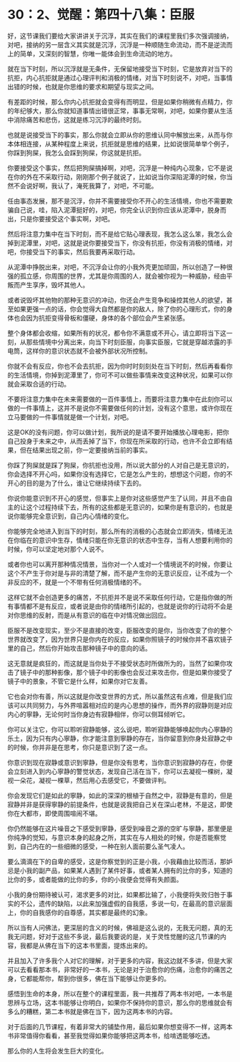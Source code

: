 # 30：2、觉醒：第四十八集：臣服

好，这节课我们要给大家讲讲关于沉浮，其实在我们的课程里我们多次强调接纳，对吧，接纳的另一层含义其实就是沉浮，沉浮是一种顺随生命流动，而不是逆流而上的简单，又深刻的智慧，你唯一能体会到生命流动的地方。

就在当下时刻，所以沉浮就是无条件，无保留地接受当下时刻，它是放弃对当下的抗拒，内心抗拒就是通过心理评判和消极的情绪，对当下时刻说不，对吧，当事情出错的时候，也就是你思维的要求和期望与现实之间。

有差距的时候，那么你内心抗拒就会变得有而明显，但是如果你稍微有点精力，你的年纪够大，那么你就知道事情出错很正常，事事无常啊，对吧，如果你要从生活中消除痛苦和悲伤，这就是练习沉浮的最终时刻。

也就是说接受当下的事实，那么你就会立即从你的思维认同中解放出来，从而与你本体相连接，从某种程度上来说，抗拒就是思维的结果，比如说很简单举个例子，你踩到狗屎，我怎么会踩到狗屎，你这就是抗拒。

你要接受这个事实，然后把狗屎搞掉啊，对吧，沉浮是一种纯内心现象，它不是说在你的外在不采取行动，刚刚那个例子就说了，比如说当你深陷泥潭的时候，你当然不会说好啊，我认了，淹死我算了，对吧，不可能。

任由事态发展，那不是沉浮，你并不需要接受你不开心的生活情境，你也不需要欺骗自己说，哇，陷入泥潭挺好的，对吧，你完全认识到你应该从泥潭中，脱身而出，只是你要接受这个事实啊，对吧。

然后将注意力集中在当下时刻，而不是给它贴心理表现，我怎么这么笨，我怎么会掉到泥潭里，对吧，这就是说你要接受当下，你没有抗拒，你没有消极的情绪，对吧，你接受当下的事实，然后我要再采取行动。

从泥潭中挣脱出来，对吧，不沉浮会让你的小我外壳更加顽固，所以创造了一种很强的孤立感，你周围的世界，尤其是你周围的人，就会被你视为一种威胁，经由平叛而产生享序，毁坏其他人。

或者说毁坏其他物的那种无意识的冲动，你还会产生竞争和操控其他人的欲望，甚至如果更强一点的话，你会觉得大自然都是你的敌人，除了你的心理形式，你的身体也会因为抗拒变得骨板和僵硬，身体的各个部位会产生紧张感。

整个身体都会收缩，如果所有的状况，都令你不满意或不开心，请立即将当下这一刻，从那些情境中分离出来，向当下时刻臣服，向事实臣服，它就是穿越浓露的手电筒，这样你的意识状态就不会被外部状况所控制。

你就不会有反应，你也不会去抗拒，因为你时时刻刻处在当下时刻，然后再看看你的生活情境，你掉到泥潭里了，你可不可以做些事情来改变这种状况，如果可以你就会采取合适的行动。

不要将注意力集中在未来需要做的一百件事情上，而要将注意力集中在此刻你可以做的一件事情上，这并不是说你不需要做任何的计划，没有这个意思，或许你现在立马要做的一件事情就是做一个计划，对吧。

这是OK的没有问题，你可以做计划，我所说的是请不要开始播放心理电影，把你自己投身于未来之中，从而丢掉了当下，你现在所采取的行动，也许不会立即有结果，但在结果出现之前，你一定要接纳当前的事实。

你踩了狗屎就是踩了狗屎，你抗拒也没用，所以说大部分的人对自己是无意识的，你会选择不开心吗，如果你没有选择它，它是怎么产生的，想想这个问题，你的不开心的目的是为了什么，谁让它继续持续下去的。

你说你能意识到不开心的感觉，但事实上是你对这些感觉产生了认同，并且不由自主的让这个过程持续下去，所有的这些都是无意识的，如果你是有意识的，也就是说你能够完全意识到，自己内心情绪的变化。

你能够完全地进入到当下的时刻，那么所有的消极的心态就会立即消失，情绪无法在你临在的意识中生存，情绪只能在你无意识的状态中生存，当有人想要利用你的时候，你可以坚定地对那个人说不。

或者你也可以离开那种情况情景，当你对一个人或对一个情境说不的时候，你要让这个不产生于你对是与非的清楚了解，而不是产生你的无意识反应，让不成为一个非反应的不，就是一个不带有任何消极情绪的不。

这样它就不会创造更多的痛苦，不抗拒并不是说不采取任何行动，它是指你做的所有事情都不是有反应，或者说是由你的情绪所引起的，也就是说你的行动将不会是对你思维的反射，而是从有意识的临在中对情况做出回应。

臣服不是改变现实，至少不是直接的改变，臣服改变的是你，当你改变了你的整个世界就改变了，因为世界只是你内在的反应，如果你照镜子的时候你并不喜欢镜子里的自己，然后你开始攻击那种镜子中的意向的话。

这无意就是疯狂的，而这就是当你处于不接受状态时所做所为的，当然了如果你攻击了镜子中的那种影像，那个镜子中的影像也会反过来攻击你，但是如果你接受了镜子中的景象，不管它是什么样，如果你对它友善。

它也会对你有善，所以这就是你改变世界的方式，所以虽然这有点难，但是我们应该可以共同努力，与外界喧嚣相对应的是内心思想的操作，而外界的寂静则是对应内心的寧静，无论何时当你身边有寂静相伴，你可以侧耳倾听它。

你可以关注它，你可以聆听寂静能够，这么说吧，聆听寂静能够唤起你内心寧静的乐土，因为只有内心寧静，你才能注意到寧静的存在，当你留意到你身处寂静之中的时候，你并非是在思考，你只是意识到了这一点。

你意识到现在寂静或意识到寧静，但是你没有思考，当你意识到寂静的存在，你便会立刻进入到内心寧静的警觉状态，发现自己活在当下，你可以去凝视一棵树，凝视一朵花，凝视一棵草，然后用心去感受它，不要做评判。

你会发现它们是如此的寧静，如此的深深的根植于自然之中，寂静是有意的，但是寂静并非是获得寧静的前提条件，也就是说我把自己关在深山老林，不是这，即使你在大都市，即使周围喧闹不堪。

你仍然能够在这片噪音之下感受到寧静，感受到噪音之源的空旷与寧静，那里便是你纯净的觉知，与意识本身的起身之所，其实在与人相处的时候，你是否能察觉到，自己内在的一些细微的感受，一种在别人面前要么圣气凌人。

要么滴滴在下的自卑的感受，这是你察觉到的正是小我，小我藉由比较而活，那妒忌是小我的副产品，如果某人遇到了某件好事，或者某人拥有的比你的多，知道的比你的多，或者能做的比你的多，你的小我便会觉得有失颜面。

小我的身份期待被认可，渴求更多的对比，如果都比输了，小我便将失败归咎于事实的不公，遗传的缺陷，以此来加强虚假的自我感，多说一句，在最高的意识层面上，你的自我感你的自尊感，其实都是最终的幻象。

所以当有人问佛法，更深层的含义的时候，佛祖是这么说的，无我无问题，真的无我无问题，好对于这些不多说，最后我要说的是，关于灵性觉醒的这几节课的内容，我都是从佛在当下的这本书里面，提炼出来的。

并且加入了许多我个人对它的理解，对于更多的内容，我这边就不多讲，但是大家可以去看看那本书，非常好的一本书，无论是对于治愈你的伤痛，治愈你的痛苦之身，它都能帮你，帮到你很多，佛在当下能够让你更多的。

感悟到生命的本身，所以在整个的课程里面，我一共推荐了两本书对吧，一本书是思辨与立场，这本书能够让你明白，如果你不保持你的意识，那么你的思维就会有多么的糟糕，第二本书就是佛在当下，因为这两本书的内容。

对于后面的几节课程，有着非常大的铺垫作用，最后如果你想变得不一样，这两本书非常值得你看看，甚至我觉得如果你能够把这两本书，给啃透能够吃透。

那么你的人生将会发生巨大的变化。